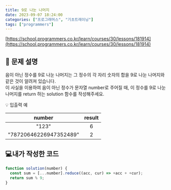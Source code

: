 ```yaml
---
title: 9로 나눈 나머지
date: 2023-09-07 18:24:00
categories: ["프로그래머스", "기초트레이닝"]
tags: ["programmers"]
---
```


[https://school.programmers.co.kr/learn/courses/30/lessons/181914](https://school.programmers.co.kr/learn/courses/30/lessons/181914)

## 📔 문제 설명

음이 아닌 정수를 9로 나눈 나머지는 그 정수의 각 자리 숫자의 합을 9로 나눈 나머지와 같은 것이 알려져 있습니다.  
이 사실을 이용하여 음이 아닌 정수가 문자열 number로 주어질 때, 이 정수를 9로 나눈 나머지를 return 하는 solution 함수를 작성해주세요.

💡 입출력 예

|         number         | result |
| :--------------------: | :----: |
|         "123"          |   6    |
| "78720646226947352489" |   2    |

## 💻내가 작성한 코드

```js
function solution(number) {
  const sum = [...number].reduce((acc, cur) => +acc + +cur);
  return sum % 9;
}
```
